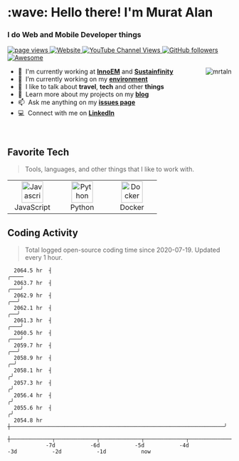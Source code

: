 <h1 align="left" id="macropower-title">:wave: Hello there! I'm Murat Alan</h1>
<h3 align="left">I do Web and Mobile Developer things</h3>

<p align="left">
  <a href="https://github.com/mrtlan/mrtaln">
    <img src="https://komarev.com/ghpvc/?username=mrtaln" alt="page views" />
  </a>
  <a href="https://muratalan.com">
    <img alt="Website" src="https://img.shields.io/website?url=https%3A%2F%2Fmuratalan.com">
  </a>
  <!--<a href="https://stackoverflow.com/users/4868262">
    <img alt="Stack Exchange reputation" src="https://img.shields.io/stackexchange/stackoverflow/r/4868262?color=orange&label=reputation&logo=stackoverflow">
  </a>-->
  <a href="https://www.youtube.com/channel/UCyfrnBL47bRLLVxdLl_cQpw">
    <img alt="YouTube Channel Views" src="https://img.shields.io/youtube/channel/views/UCyfrnBL47bRLLVxdLl_cQpw?style=flat&logo=youtube">
  </a>
  <a href="https://github.com/mrtaln?tab=followers">
    <img alt="GitHub followers" src="https://img.shields.io/github/followers/mrtaln?style=flat&logo=github">
  </a>
  <a href="https://github.com/abhisheknaiidu/awesome-github-profile-readme">
    <img alt="Awesome" src="https://awesome.re/mentioned-badge.svg">
  </a>
</p>

<a href="#macropower-title">
  <img src="https://raw.githubusercontent.com/mrtaln/github-stats/generated/overview.svg" alt="mrtaln" align="right" />
</a>

- :office: &nbsp;I'm currently working at **[InnoEM]** and **[Sustainfinity]**
- :seedling: &nbsp;I’m currently working on my **[environment]**
- :speech_balloon: &nbsp;I like to talk about **travel**, **tech** and other **things**
- :book: &nbsp;Learn more about my projects on my **[blog]**
- :mailbox: &nbsp;Ask me anything on my **[issues page]**
- :computer: &nbsp;Connect with me on **[LinkedIn]**

<br>

<h2 align="left" id="macropower-tech">Favorite Tech</h2>

> Tools, languages, and other things that I like to work with.

<table>
  <tr>
    <td align="center" width="96">
      <a href="#macropower-tech">
        <img src="./img/javascript-original.svg" width="48" height="48" alt="Javascript" />
      </a>
      <br>JavaScript
    </td>
    <td align="center" width="96">
      <a href="#macropower-tech">
        <img src="./img/python-original.svg" width="48" height="48" alt="Python" />
      </a>
      <br>Python
    </td>
    <td align="center" width="96">
      <a href="#macropower-tech" >
        <img src="./img/docker-original.svg" width="48" height="48" alt="Docker" />
      </a>
      <br>Docker
    </td>
  </tr>
</table>

<h2 align="left">Coding Activity</h2>

> Total logged open-source coding time since 2020-07-19. Updated every 1 hour.

<!-- prettier-ignore-start -->
<!-- START_SECTION:ascii_graph -->

```
  2064.5 hr  ┤                                                                                              ╭──── 
  2063.7 hr  ┤                                                                                          ╭───╯     
  2062.9 hr  ┤                                                                                       ╭──╯         
  2062.1 hr  ┤                                                                                    ╭──╯            
  2061.3 hr  ┤                                                                                ╭───╯               
  2060.5 hr  ┤                                                                            ╭───╯                   
  2059.7 hr  ┤                                                                         ╭──╯                       
  2058.9 hr  ┤                                                                       ╭─╯                          
  2058.1 hr  ┤                                                                      ╭╯                            
  2057.3 hr  ┤                                                                     ╭╯                             
  2056.4 hr  ┤                                                                    ╭╯                              
  2055.6 hr  ┤                                                                   ╭╯                               
  2054.8 hr  ┼───────────────────────────────────────────────────────────────────╯                                
             ┼─────────────┬─────────────┬─────────────┬─────────────┬─────────────┬─────────────┬─────────────┤ 
            -7d           -6d           -5d           -4d           -3d           -2d           -1d           now
```

<!-- END_SECTION:ascii_graph -->
<!-- prettier-ignore-end -->

<!-- links -->

[InnoEM]: https://innoem.net "InnoEM"
[Sustainfinity]: https://sustainfinity.com "Sustainfinity"
[issues page]: https://github.com/mrtaln/mrtaln/issues "mrtaln/issues"
[linkedin]: https://www.linkedin.com/in/murat-alan "Murat Alan LinkedIn"
[environment]: https://github.com/mrtaln
[blog]: https://muratalan.com
